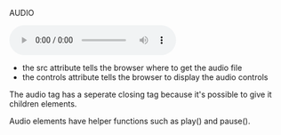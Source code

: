 AUDIO

<audio src="https://songz.c0d3.com/js4/examples/0415.mp3" class="aud" controls></audio>

- the src attribute tells the browser where to get the audio file
- the controls attribute tells the browser to display the audio controls 

The audio tag has a seperate closing tag because it's possible to give it children elements.

Audio elements have helper functions such as play() and pause().
